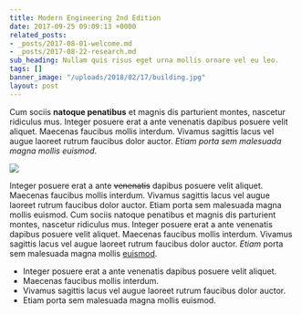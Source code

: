 ```yaml
---
title: Modern Engineering 2nd Edition
date: 2017-09-25 09:09:13 +0000
related_posts:
- _posts/2017-08-01-welcome.md
- _posts/2017-08-22-research.md
sub_heading: Nullam quis risus eget urna mollis ornare vel eu leo.
tags: []
banner_image: "/uploads/2018/02/17/building.jpg"
layout: post
---
```

Cum sociis **natoque penatibus** et magnis dis parturient montes, nascetur ridiculus mus. Integer posuere erat a ante venenatis dapibus posuere velit aliquet. Maecenas faucibus mollis interdum. Vivamus sagittis lacus vel augue laoreet rutrum faucibus dolor auctor. _Etiam porta sem malesuada magna mollis euismod_.

![](/uploads/2017/11/14/william-stitt-162611.jpg)

Integer posuere erat a ante ~~venenatis~~ dapibus posuere velit aliquet. Maecenas faucibus mollis interdum. Vivamus sagittis lacus vel augue laoreet rutrum faucibus dolor auctor. Etiam porta sem malesuada magna mollis euismod. Cum sociis natoque penatibus et magnis dis parturient montes, nascetur ridiculus mus. Integer posuere erat a ante venenatis dapibus posuere velit aliquet. Maecenas faucibus mollis interdum. Vivamus sagittis lacus vel augue laoreet rutrum faucibus dolor auctor. _Etiam_ porta sem malesuada magna mollis [euismod](https://index.hu).

* Integer posuere erat a ante venenatis dapibus posuere velit aliquet. 
* Maecenas faucibus mollis interdum. 
* Vivamus sagittis lacus vel augue laoreet rutrum faucibus dolor auctor. 
* Etiam porta sem malesuada magna mollis euismod.
